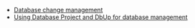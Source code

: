 
- [Database change management](http://www.kamilgrzybek.com/database/database-change-management/)
- [Using Database Project and DbUp for database management](http://www.kamilgrzybek.com/database/using-database-project-and-dbup-for-database-management/)